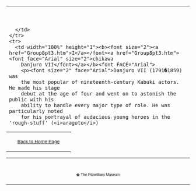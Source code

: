 <html>

<head>

<title>Info</title>
</head>



<div align="center">
  <center>
  <table border="0" width="100%" cellpadding="0" cellspacing="4" height="330">
    <tr>
      <td width="100%" height="24">

<p><font face="Times New Roman" color="#000080"><b><big>&nbsp;</big></b></font></p>

      </td>
    </tr>
    <tr>
      <td width="100%" height="1"><b><font size="2"><a href="Group8pt3.htm">I</a></font><a href="Group8pt3.htm"><font face="Arial" size="2">chikawa
        Danjuro VII</font></a></b><font FACE="Arial">
        <p><font size="2" face="Arial">Danjuro VII (1791�1859) was
        the most popular of nineteenth-century Kabuki actors. He made his stage
        debut at the age of four and went on to astonish the public with his
        ability to handle every major type of role. He was particularly noted
        for his portrayal of audacious young heroes in the 'rough-stuff' (<i>aragoto</i>)
        acting style established by the <a href="textD.htm"> Ichikawa lineage.</a> 
        He became wealthy and constructed an ostentatious villa with extensive
        gardens in Edo (Tokyo). In the summer of 1842 he was arrested and found
        guilty of violating the sumptuary laws. His home was demolished and he
        was banished from Edo until 1850. Four years later his eldest son (<a href="Group12.htm">Danjuro VIII,</a>
        1823�1854) committed suicide. His father was devastated but continued
        to act until his death in 1859.<br>
        Kunisada was evidently particularly inspired by Danjuro VII.
        They were near contemporaries: Danjuro VII's first great stage
        success occurred in 1811, when Kunisada was establishing his reputation
        as a designer of actor prints. Over the next fifty years Kunisada
        depicted Danjuro VII more frequently than any other actor,
        both in commercially published prints and books, and in privately issued
        surimono, some of which document their acquaintance in private life.
        Kunisada's <i>sada</i>  seal, which he occasionally added beneath his
        signature, sometimes took the form of the<a href="textD.htm"> <i>mimasu</i> 
        </a> (triple rice-measure) that was the Danjuro's acting crest <a href="textD.htm"> (<i>mon</i></a>).</font></font>
      </td>
    </tr>
  </table>
  </center>
</div>
<table border="0" cellpadding="0" width="100%" cellspacing="4">
  <tr>
    <td width="74%" valign="top">
      <p align="center"><a href="texthomepage.htm"><font face="Arial" size="2">Back
      to Home Page</font></a></td>
  </tr>
</table>
  <table border="0" cellpadding="0" width="100%" cellspacing="4">
    <tr>
      <td width="26%">
        <p align="center">
        <br>
        <font FACE="Arial" size="1">� The Fitzwilliam Museum</font></p>
      </td>
    </tr>
  </table>
</body>
</html>
